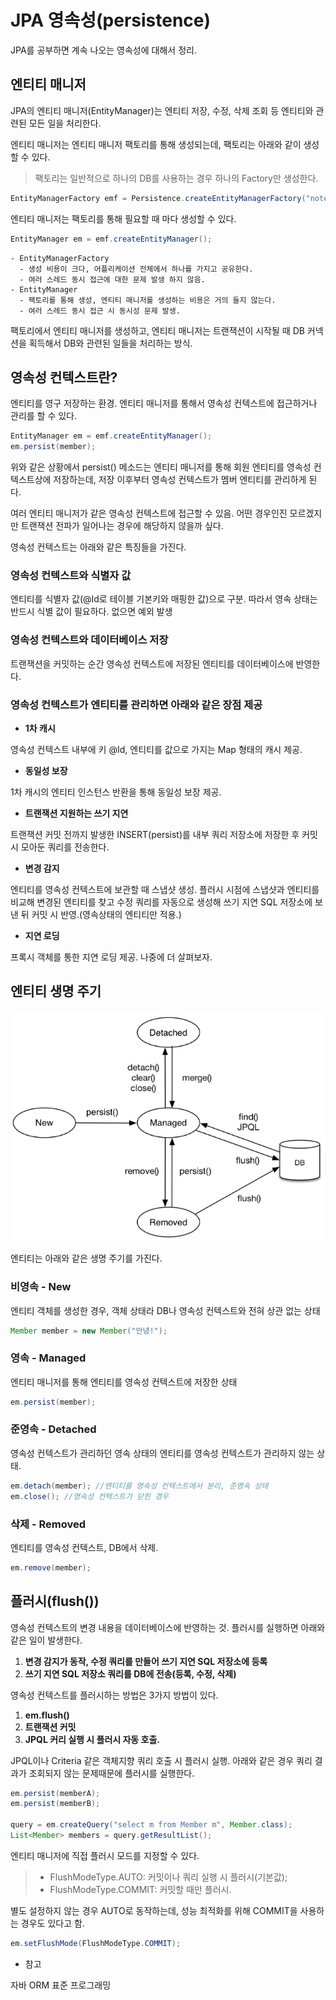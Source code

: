 # JPA 영속성(persistence)

JPA를 공부하면 계속 나오는 영속성에 대해서 정리.

## 엔티티 매니저

JPA의 엔티티 매니저(EntityManager)는 엔티티 저장, 수정, 삭제 조회 등 엔티티와 관련된 모든 일을 처리한다.

엔티티 매니저는 엔티티 매니저 팩토리를 통해 생성되는데, 팩토리는 아래와 같이 생성할 수 있다.

> 팩토리는 일반적으로 하나의 DB를 사용하는 경우 하나의 Factory만 생성한다.

```java
EntityManagerFactory emf = Persistence.createEntityManagerFactory("note");
```

엔티티 매니저는 팩토리를 통해 필요할 때 마다 생성할 수 있다.

```java
EntityManager em = emf.createEntityManager();
```

```
- EntityManagerFactory
  - 생성 비용이 크다, 어플리케이션 전체에서 하나를 가지고 공유한다.
  - 여러 스레드 동시 접근에 대한 문제 발생 하지 않음.
- EntityManager
  - 팩토리를 통해 생성, 엔티티 매니저를 생성하는 비용은 거의 들지 않는다.
  - 여러 스레드 동시 접근 시 동시성 문제 발생.
```
팩토리에서 엔티티 매니저를 생성하고, 엔티티 매니저는 트랜잭션이 시작될 때 DB 커넥션을 획득해서 DB와 관련된 일들을 처리하는 방식.

## 영속성 컨텍스트란?

엔티티를 영구 저장하는 환경. 엔티티 매니저를 통해서 영속성 컨텍스트에 접근하거나 관리를 할 수 있다.

```java
EntityManager em = emf.createEntityManager();
em.persist(member);
```

위와 같은 상황에서 persist() 메소드는 엔티티 매니저를 통해 회원 엔티티를 영속성 컨텍스트상에 저장하는데, 저장 이후부터 영속성 컨텍스트가 멤버 엔티티를 관리하게 된다. 

여러 엔티티 매니저가 같은 영속성 컨텍스트에 접근할 수 있음. 어떤 경우인진 모르겠지만 트랜잭션 전파가 일어나는 경우에 해당하지 않을까 싶다.

영속성 컨텍스트는 아래와 같은 특징들을 가진다.

### 영속성 컨텍스트와 식별자 값

엔티티를 식별자 값(@Id로 테이블 기본키와 매핑한 값)으로 구분. 따라서 영속 상태는 반드시 식별 값이 필요하다. 없으면 예외 발생

### 영속성 컨텍스트와 데이터베이스 저장

트랜잭션을 커밋하는 순간 영속성 컨텍스트에 저장된 엔티티를 데이터베이스에 반영한다.

### 영속성 컨텍스트가 엔티티를 관리하면 아래와 같은 장점 제공

- **1차 캐시**

영속성 컨텍스트 내부에 키 @Id, 엔티티를 값으로 가지는 Map 형태의 캐시 제공.

- **동일성 보장**

1차 캐시의 엔티티 인스턴스 반환을 통해 동일성 보장 제공.

- **트랜잭션 지원하는 쓰기 지연**

트랜잭션 커밋 전까지 발생한 INSERT(persist)를 내부 쿼리 저장소에 저장한 후 커밋 시 모아둔 쿼리를 전송한다.

- **변경 감지**

엔티티를 영속성 컨텍스트에 보관할 때 스냅샷 생성. 플러시 시점에 스냅샷과 엔티티를 비교해 변경된 엔티티를 찾고 수정 쿼리를 자동으로 생성해 쓰기 지연 SQL 저장소에 보낸 뒤 커밋 시 반영.(영속상태의 엔티티만 적용.)

- **지연 로딩**

프록시 객체를 통한 지연 로딩 제공. 나중에 더 살펴보자.



## 엔티티 생명 주기

![](/images/spring/jpa/persistence.png)

엔티티는 아래와 같은 생명 주기를 가진다.

###  비영속 - New
엔티티 객체를 생성한 경우, 객체 상태라 DB나 영속성 컨텍스트와 전혀 상관 없는 상태
```java
Member member = new Member("안녕!");
```

### 영속 - Managed
엔티티 매니저를 통해 엔티티를 영속성 컨텍스트에 저장한 상태
```java
em.persist(member);
```
### 준영속 - Detached
영속성 컨텍스트가 관리하던 영속 상태의 엔티티를 영속성 컨텍스트가 관리하지 않는 상태.
```java
em.detach(member); //엔티티를 영속성 컨텍스트에서 분리, 준영속 상태
em.close(); //영속성 컨텍스트가 닫힌 경우
```
### 삭제 - Removed
엔티티를 영속성 컨텍스트, DB에서 삭제.
```java
em.remove(member);
```


## 플러시(flush())

영속성 컨텍스트의 변경 내용을 데이터베이스에 반영하는 것. 플러시를 실행하면 아래와 같은 일이 발생한다.

1. **변경 감지가 동작, 수정 쿼리를 만들어 쓰기 지연 SQL 저장소에 등록**
2. **쓰기 지연 SQL 저장소 쿼리를 DB에 전송(등록, 수정, 삭제)**

영속성 컨텍스트를 플러시하는 방법은 3가지 방법이 있다.

1. **em.flush()**
2. **트랜잭션 커밋**
3. **JPQL 커리 실행 시 플러시 자동 호출.**

JPQL이나 Criteria 같은 객체지향 쿼리 호출 시 플러시 실행. 아래와 같은 경우 쿼리 결과가 조회되지 않는 문제때문에 플러시를 실행한다.

```java
em.persist(memberA);
em.persist(memberB);

query = em.createQuery("select m from Member m", Member.class);
List<Member> members = query.getResultList();
```

엔티티 매니저에 직접 플러시 모드를 지정할 수 있다. 

> - FlushModeType.AUTO: 커밋이나 쿼리 실행 시 플러시(기본값);
> - FlushModeType.COMMIT: 커밋할 때만 플러시.

별도 설정하지 않는 경우 AUTO로 동작하는데, 성능 최적화를 위해 COMMIT을 사용하는 경우도 있다고 함.

```java
em.setFlushMode(FlushModeType.COMMIT);
```



- 참고

자바 ORM 표준 프로그래밍